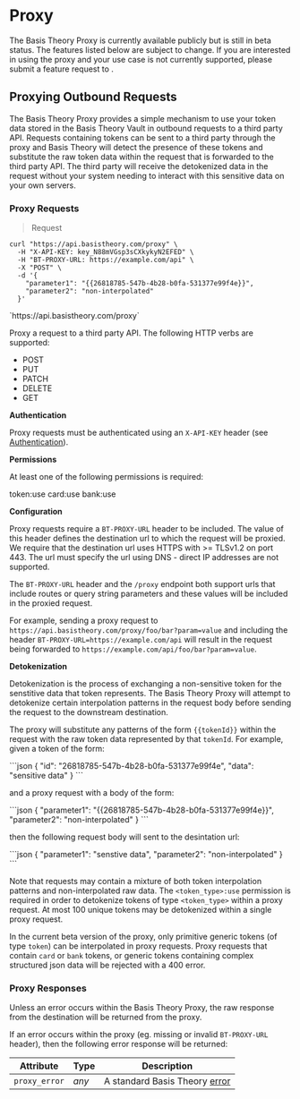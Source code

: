 # Proxy

<aside class="notice">
  <span>The Basis Theory Proxy is currently available publicly but is still in beta status. The features listed below are subject to change. If you are interested in using the proxy and your use case is not currently supported, please submit a feature request to <a href="mailto:support@basistheory.com?subject=Proxy Feature Request"></a>.</span>
</aside>

## Proxying Outbound Requests

The Basis Theory Proxy provides a simple mechanism to use your token data stored in the Basis Theory Vault in outbound requests to a third party API.
Requests containing tokens can be sent to a third party through the proxy and Basis Theory will detect the presence of these tokens and substitute the raw token data within the request that is forwarded to the third party API. The third party will receive the detokenized data in the request without your system needing to interact with this sensitive data on your own servers.

### Proxy Requests

> Request

```shell
curl "https://api.basistheory.com/proxy" \
  -H "X-API-KEY: key_N88mVGsp3sCXkykyN2EFED" \
  -H "BT-PROXY-URL: https://example.com/api" \
  -X "POST" \
  -d '{
    "parameter1": "{{26818785-547b-4b28-b0fa-531377e99f4e}}",
    "parameter2": "non-interpolated"
  }'
```

<span class="http-method post">
  `https://api.basistheory.com/proxy`
</span>

Proxy a request to a third party API. The following HTTP verbs are supported:  

- POST
- PUT
- PATCH
- DELETE
- GET

**Authentication**

Proxy requests must be authenticated using an `X-API-KEY` header (see [Authentication](#authentication)). 

**Permissions**

At least one of the following permissions is required:

<p class="scopes">
  <span class="scope">token:use</span>
  <span class="scope">card:use</span>
  <span class="scope">bank:use</span>
</p>

**Configuration**

Proxy requests require a `BT-PROXY-URL` header to be included. The value of this header defines the destination url to which the request will be proxied.
We require that the destination url uses HTTPS with >= TLSv1.2 on port 443. The url must specify the url using DNS - direct IP addresses are not supported.
  
The `BT-PROXY-URL` header and the `/proxy` endpoint both support urls that include routes or query string parameters and these values will be included in the proxied request. 

For example, sending a proxy request to `https://api.basistheory.com/proxy/foo/bar?param=value` and including the header `BT-PROXY-URL=https://example.com/api` will result in the request being forwarded to `https://example.com/api/foo/bar?param=value`.

**Detokenization**

Detokenization is the process of exchanging a non-sensitive token for the senstitive data that token represents. The Basis Theory Proxy will attempt to detokenize certain interpolation patterns in the request body before sending the request to the downstream destination.

The proxy will substitute any patterns of the form `{{tokenId}}` within the request with the raw token data represented by that `tokenId`. For example,
given a token of the form:

<div class="center-column"></div>
```json
{
    "id": "26818785-547b-4b28-b0fa-531377e99f4e",
    "data": "sensitive data"
}
```  

and a proxy request with a body of the form:

<div class="center-column"></div>
```json
{
    "parameter1": "{{26818785-547b-4b28-b0fa-531377e99f4e}}",
    "parameter2": "non-interpolated"
}
```  

then the following request body will sent to the desintation url:

<div class="center-column"></div>
```json
{
    "parameter1": "senstive data",
    "parameter2": "non-interpolated"
}
```

Note that requests may contain a mixture of both token interpolation patterns and non-interpolated raw data. The `<token_type>:use` permission is required in order to detokenize tokens of type `<token_type>` within a proxy request. At most 100 unique tokens may be detokenized within a single proxy request.

<aside class="notice">
  <span>In the current beta version of the proxy, only primitive generic tokens (of type <code>token</code>) can be interpolated in proxy requests. Proxy requests that contain <code>card</code> or <code>bank</code> tokens, or generic tokens containing complex structured json data will be rejected with a 400 error.</span>
</aside>

### Proxy Responses

Unless an error occurs within the Basis Theory Proxy, the raw response from the destination will be returned from the proxy.

If an error occurs within the proxy (eg. missing or invalid `BT-PROXY-URL` header), then the following error response will be returned:

| Attribute     | Type  | Description                              |
|---------------|-------|------------------------------------------|
| `proxy_error` | *any* | A standard Basis Theory [error](#errors) |
  
